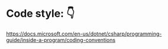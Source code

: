# Code style: 👇
https://docs.microsoft.com/en-us/dotnet/csharp/programming-guide/inside-a-program/coding-conventions
